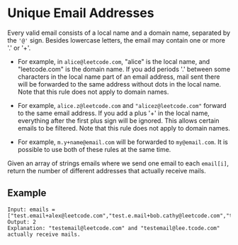 # Unique Email Addresses

Every valid email consists of a local name and a domain name, separated by the `'@'` sign. Besides lowercase letters, the email may contain one or more '.' or '+'.

- For example, in `alice@leetcode.com`, "alice" is the local name, and "leetcode.com" is the domain name.
If you add periods '.' between some characters in the local name part of an email address, mail sent there will be forwarded to the same address without dots in the local name. Note that this rule does not apply to domain names.

- For example, `alice.z@leetcode.com` and `"alicez@leetcode.com"` forward to the same email address.
If you add a plus '+' in the local name, everything after the first plus sign will be ignored. This allows certain emails to be filtered. Note that this rule does not apply to domain names.

- For example, `m.y+name@email.com` will be forwarded to `my@email.com`.
It is possible to use both of these rules at the same time.

Given an array of strings emails where we send one email to each `email[i]`, return the number of different addresses that actually receive mails.


## Example
```
Input: emails = ["test.email+alex@leetcode.com","test.e.mail+bob.cathy@leetcode.com","testemail+david@lee.tcode.com"]
Output: 2
Explanation: "testemail@leetcode.com" and "testemail@lee.tcode.com" actually receive mails.

```
